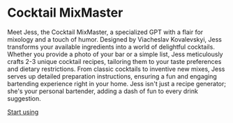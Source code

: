 # Cocktail MixMaster

Meet Jess, the Cocktail MixMaster, a specialized GPT with a flair for mixology and a touch of humor. Designed by Viacheslav Kovalevskyi, Jess transforms your available ingredients into a world of delightful cocktails. Whether you provide a photo of your bar or a simple list, Jess meticulously crafts 2-3 unique cocktail recipes, tailoring them to your taste preferences and dietary restrictions. From classic cocktails to inventive new mixes, Jess serves up detailed preparation instructions, ensuring a fun and engaging bartending experience right in your home. Jess isn't just a recipe generator; she's your personal bartender, adding a dash of fun to every drink suggestion.

[Start using](https://chat.openai.com/g/g-x9zamlKYO-cocktail-mixmaster)